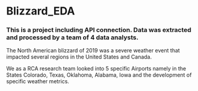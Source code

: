 # Blizzard_EDA

### This is a project including API connection. Data was extracted and processed by a team of 4 data analysts.

The North American blizzard of 2019 was a severe weather event that impacted several regions in the United States and Canada.

We as a RCA research team looked into 5 specific Airports namely in the States Colorado, Texas, Oklahoma, Alabama, Iowa and the development of specific weather metrics. 


